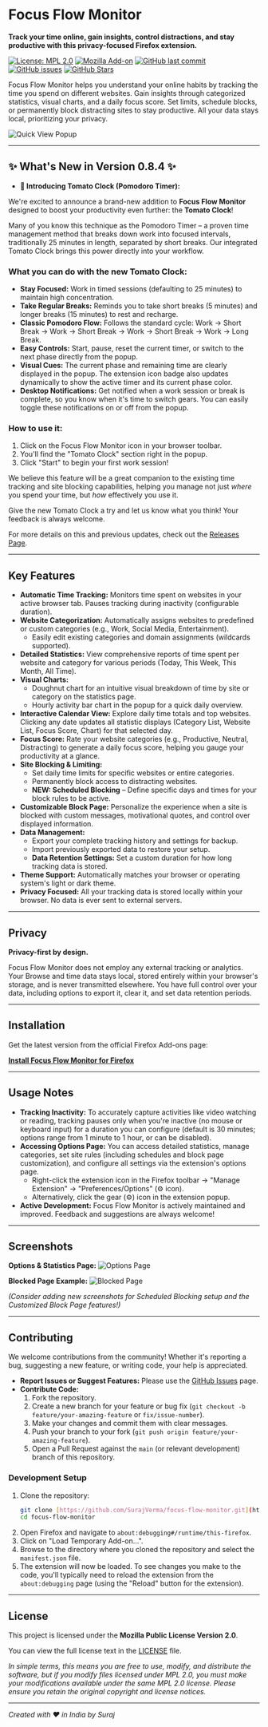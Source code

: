 # Focus Flow Monitor

**Track your time online, gain insights, control distractions, and stay productive with this privacy-focused Firefox extension.**

[![License: MPL 2.0](https://img.shields.io/badge/License-MPL_2.0-brightgreen.svg)](https://opensource.org/licenses/MPL-2.0)
[![Mozilla Add-on](https://img.shields.io/amo/v/focusflow-monitor?label=Firefox%20Add-on&color=007bff)](https://addons.mozilla.org/en-US/firefox/addon/focusflow-monitor/)
[![GitHub last commit](https://img.shields.io/github/last-commit/SurajVerma/focus-flow-monitor)](https://github.com/SurajVerma/focus-flow-monitor/commits/main)
[![GitHub issues](https://img.shields.io/github/issues/SurajVerma/focus-flow-monitor)](https://github.com/SurajVerma/focus-flow-monitor/issues)
[![GitHub Stars](https://img.shields.io/github/stars/SurajVerma/focus-flow-monitor?style=social)](https://github.com/SurajVerma/focus-flow-monitor/stargazers)

Focus Flow Monitor helps you understand your online habits by tracking the time you spend on different websites. Gain insights through categorized statistics, visual charts, and a daily focus score. Set limits, schedule blocks, or permanently block distracting sites to stay productive. All your data stays local, prioritizing your privacy.

![Quick View Popup](https://github.com/user-attachments/assets/0d307deb-52a1-4766-8ed2-fbde297cb331)


---

## ✨ What's New in Version 0.8.4 ✨

* **🍅 Introducing Tomato Clock (Pomodoro Timer):**

We're excited to announce a brand-new addition to **Focus Flow Monitor** designed to boost your productivity even further: the **Tomato Clock**!

Many of you know this technique as the Pomodoro Timer – a proven time management method that breaks down work into focused intervals, traditionally 25 minutes in length, separated by short breaks. Our integrated Tomato Clock brings this power directly into your workflow.

### What you can do with the new Tomato Clock:

* **Stay Focused:** Work in timed sessions (defaulting to 25 minutes) to maintain high concentration.
* **Take Regular Breaks:** Reminds you to take short breaks (5 minutes) and longer breaks (15 minutes) to rest and recharge.
* **Classic Pomodoro Flow:** Follows the standard cycle: Work -> Short Break -> Work -> Short Break -> Work -> Short Break -> Work -> Long Break.
* **Easy Controls:** Start, pause, reset the current timer, or switch to the next phase directly from the popup.
* **Visual Cues:** The current phase and remaining time are clearly displayed in the popup. The extension icon badge also updates dynamically to show the active timer and its current phase color.
* **Desktop Notifications:** Get notified when a work session or break is complete, so you know when it's time to switch gears. You can easily toggle these notifications on or off from the popup.

### How to use it:

1.  Click on the Focus Flow Monitor icon in your browser toolbar.
2.  You'll find the "Tomato Clock" section right in the popup.
3.  Click "Start" to begin your first work session!

We believe this feature will be a great companion to the existing time tracking and site blocking capabilities, helping you manage not just *where* you spend your time, but *how* effectively you use it.

Give the new Tomato Clock a try and let us know what you think! Your feedback is always welcome.

For more details on this and previous updates, check out the [Releases Page](https://github.com/SurajVerma/focus-flow-monitor/releases).

---

## Key Features

-   **Automatic Time Tracking:** Monitors time spent on websites in your active browser tab. Pauses tracking during inactivity (configurable duration).
-   **Website Categorization:** Automatically assigns websites to predefined or custom categories (e.g., Work, Social Media, Entertainment).
    -   Easily edit existing categories and domain assignments (wildcards supported).
-   **Detailed Statistics:** View comprehensive reports of time spent per website and category for various periods (Today, This Week, This Month, All Time).
-   **Visual Charts:**
    -   Doughnut chart for an intuitive visual breakdown of time by site or category on the statistics page.
    -   Hourly activity bar chart in the popup for a quick daily overview.
-   **Interactive Calendar View:** Explore daily time totals and top websites. Clicking any date updates all statistic displays (Category List, Website List, Focus Score, Chart) for that selected day.
-   **Focus Score:** Rate your website categories (e.g., Productive, Neutral, Distracting) to generate a daily focus score, helping you gauge your productivity at a glance.
-   **Site Blocking & Limiting:**
    -   Set daily time limits for specific websites or entire categories.
    -   Permanently block access to distracting websites.
    -   **NEW: Scheduled Blocking** – Define specific days and times for your block rules to be active.
-   **Customizable Block Page:** Personalize the experience when a site is blocked with custom messages, motivational quotes, and control over displayed information.
-   **Data Management:**
    -   Export your complete tracking history and settings for backup.
    -   Import previously exported data to restore your setup.
    -   **Data Retention Settings:** Set a custom duration for how long tracking data is stored.
-   **Theme Support:** Automatically matches your browser or operating system's light or dark theme.
-   **Privacy Focused:** All your tracking data is stored locally within your browser. No data is ever sent to external servers.

---

## Privacy

**Privacy-first by design.**

Focus Flow Monitor does not employ any external tracking or analytics. Your Browse and time data stays local, stored entirely within your browser's storage, and is never transmitted elsewhere. You have full control over your data, including options to export it, clear it, and set data retention periods.

---

## Installation

Get the latest version from the official Firefox Add-ons page:

[**Install Focus Flow Monitor for Firefox**](https://addons.mozilla.org/en-US/firefox/addon/focusflow-monitor/)

---

## Usage Notes

-   **Tracking Inactivity:** To accurately capture activities like video watching or reading, tracking pauses only when you're inactive (no mouse or keyboard input) for a duration you can configure (default is 30 minutes; options range from 1 minute to 1 hour, or can be disabled).
-   **Accessing Options Page:** You can access detailed statistics, manage categories, set site rules (including schedules and block page customization), and configure all settings via the extension's options page.
    -   Right-click the extension icon in the Firefox toolbar → "Manage Extension" → "Preferences/Options" (⚙️ icon).
    -   Alternatively, click the gear (⚙️) icon in the extension popup.
-   **Active Development:** Focus Flow Monitor is actively maintained and improved. Feedback and suggestions are always welcome!

---

## Screenshots

**Options & Statistics Page:**
![Options Page](https://github.com/user-attachments/assets/387e0515-d242-44f5-9e64-03c74b12a2ca)

**Blocked Page Example:**
![Blocked Page](https://github.com/user-attachments/assets/01c6ba2b-595c-41a1-943b-15ed34228b61)

*(Consider adding new screenshots for Scheduled Blocking setup and the Customized Block Page features!)*

---

## Contributing

We welcome contributions from the community! Whether it's reporting a bug, suggesting a new feature, or writing code, your help is appreciated.

-   **Report Issues or Suggest Features:** Please use the [GitHub Issues](https://github.com/SurajVerma/focus-flow-monitor/issues) page.
-   **Contribute Code:**
    1.  Fork the repository.
    2.  Create a new branch for your feature or bug fix (`git checkout -b feature/your-amazing-feature` or `fix/issue-number`).
    3.  Make your changes and commit them with clear messages.
    4.  Push your branch to your fork (`git push origin feature/your-amazing-feature`).
    5.  Open a Pull Request against the `main` (or relevant development) branch of this repository.

### Development Setup

1.  Clone the repository:
    ```bash
    git clone [https://github.com/SurajVerma/focus-flow-monitor.git](https://github.com/SurajVerma/focus-flow-monitor.git)
    cd focus-flow-monitor
    ```
2.  Open Firefox and navigate to `about:debugging#/runtime/this-firefox`.
3.  Click on "Load Temporary Add-on...".
4.  Browse to the directory where you cloned the repository and select the `manifest.json` file.
5.  The extension will now be loaded. To see changes you make to the code, you'll typically need to reload the extension from the `about:debugging` page (using the "Reload" button for the extension).

---

## License

This project is licensed under the **Mozilla Public License Version 2.0**.

You can view the full license text in the [LICENSE](LICENSE) file.

_In simple terms, this means you are free to use, modify, and distribute the software, but if you modify files licensed under MPL 2.0, you must make your modifications available under the same MPL 2.0 license. Please ensure you retain the original copyright and license notices._

---

_Created with ❤️ in India by Suraj_
